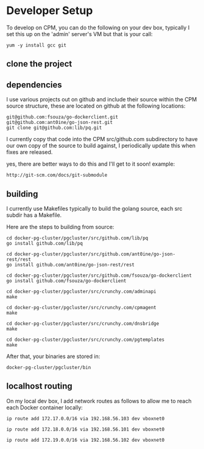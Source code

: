 Developer Setup
=================

To develop on CPM, you can do the following on your dev box, typically I set this
up on the 'admin' server's VM but that is your call:

	yum -y install gcc git

clone the project
-----------------

dependencies
---------------------

I use various projects out on github and include their source within
the CPM source structure, these are located on github at the following
locations:

	git@github.com:fsouza/go-dockerclient.git
	git@github.com:ant0ine/go-json-rest.git
	git clone git@github.com:lib/pq.git

I currently copy that code into the CPM src/github.com subdirectory to have our own copy
of the source to build against, I periodically update this when fixes are released.

yes, there are better ways to do this and I'll get to it soon!  example:

	http://git-scm.com/docs/git-submodule



building
---------

I currently use Makefiles typically to build the golang source, each src subdir has a
Makefile.

Here are the steps to building from source:

	cd docker-pg-cluster/pgcluster/src/github.com/lib/pq
	go install github.com/lib/pq

	cd docker-pg-cluster/pgcluster/src/github.com/ant0ine/go-json-rest/rest
	go install github.com/ant0ine/go-json-rest/rest
	
	cd docker-pg-cluster/pgcluster/src/github.com/fsouza/go-dockerclient
	go install github.com/fsouza/go-dockerclient

	cd docker-pg-cluster/pgcluster/src/crunchy.com/adminapi
	make

	cd docker-pg-cluster/pgcluster/src/crunchy.com/cpmagent
	make

	cd docker-pg-cluster/pgcluster/src/crunchy.com/dnsbridge
	make
	
	cd docker-pg-cluster/pgcluster/src/crunchy.com/pgtemplates
	make

After that, your binaries are stored in:

	docker-pg-cluster/pgcluster/bin
	

localhost routing
---------------
On my local dev box, I add network routes as follows to allow me to reach each
Docker container locally:

	ip route add 172.17.0.0/16 via 192.168.56.103 dev vboxnet0

	ip route add 172.18.0.0/16 via 192.168.56.101 dev vboxnet0

	ip route add 172.19.0.0/16 via 192.168.56.102 dev vboxnet0	
